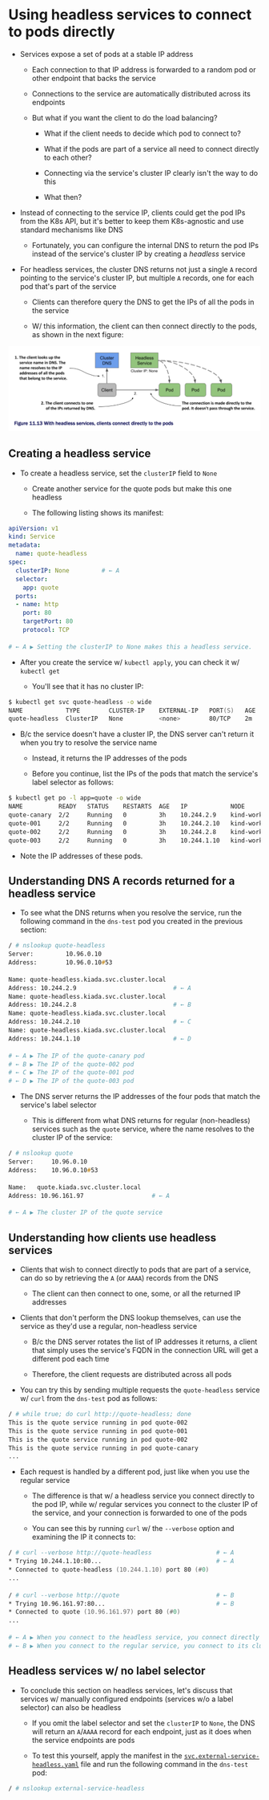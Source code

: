 # Using headless services to connect to pods directly

* Services expose a set of pods at a stable IP address

  * Each connection to that IP address is forwarded to a random pod or other endpoint that backs the service

  * Connections to the service are automatically distributed across its endpoints

  * But what if you want the client to do the load balancing?

    * What if the client needs to decide which pod to connect to?

    * What if the pods are part of a service all need to connect directly to each other?

    * Connecting via the service's cluster IP clearly isn't the way to do this

    * What then?

* Instead of connecting to the service IP, clients could get the pod IPs from the K8s API, but it's better to keep them K8s-agnostic and use standard mechanisms like DNS

  * Fortunately, you can configure the internal DNS to return the pod IPs instead of the service's cluster IP by creating a _headless_ service

* For headless services, the cluster DNS returns not just a single `A` record pointing to the service's cluster IP, but multiple `A` records, one for each pod that's part of the service

  * Clients can therefore query the DNS to get the IPs of all the pods in the service

  * W/ this information, the client can then connect directly to the pods, as shown in the next figure:

![Fig. 1 With headless services, clients connect directly to the pods](../../../../../../img/kubernetes-in-action.demo/chpt11/sect04/dns-records-for-service-objects/headless-services/diag01.png)

## Creating a headless service

* To create a headless service, set the `clusterIP` field to `None`

  * Create another service for the quote pods but make this one headless

  * The following listing shows its manifest:

```yaml
apiVersion: v1
kind: Service
metadata:
  name: quote-headless
spec:
  clusterIP: None         # ← A
  selector:
    app: quote
  ports:
  - name: http
    port: 80
    targetPort: 80
    protocol: TCP

# ← A ▶︎ Setting the clusterIP to None makes this a headless service.
```

* After you create the service w/ `kubectl apply`, you can check it w/ `kubectl get`

  * You'll see that it has no cluster IP:

```zsh
$ kubectl get svc quote-headless -o wide
NAME            TYPE        CLUSTER-IP    EXTERNAL-IP   PORT(S)   AGE   SELECTOR
quote-headless  ClusterIP   None          <none>        80/TCP    2m    app=quote
```

* B/c the service doesn't have a cluster IP, the DNS server can't return it when you try to resolve the service name

  * Instead, it returns the IP addresses of the pods

  * Before you continue, list the IPs of the pods that match the service's label selector as follows:

```zsh
$ kubectl get po -l app=quote -o wide
NAME          READY   STATUS    RESTARTS  AGE   IP            NODE
quote-canary  2/2     Running   0         3h    10.244.2.9    kind-worker2
quote-001     2/2     Running   0         3h    10.244.2.10   kind-worker2
quote-002     2/2     Running   0         3h    10.244.2.8    kind-worker2
quote-003     2/2     Running   0         3h    10.244.1.10   kind-worker
```

* Note the IP addresses of these pods.

## Understanding DNS A records returned for a headless service

* To see what the DNS returns when you resolve the service, run the following command in the `dns-test` pod you created in the previous section:

```zsh
/ # nslookup quote-headless
Server:         10.96.0.10
Address:        10.96.0.10#53

Name: quote-headless.kiada.svc.cluster.local
Address: 10.244.2.9                           # ← A
Name: quote-headless.kiada.svc.cluster.local
Address: 10.244.2.8                           # ← B
Name: quote-headless.kiada.svc.cluster.local
Address: 10.244.2.10                          # ← C
Name: quote-headless.kiada.svc.cluster.local
Address: 10.244.1.10                          # ← D

# ← A ▶︎ The IP of the quote-canary pod
# ← B ▶︎ The IP of the quote-002 pod
# ← C ▶︎ The IP of the quote-001 pod
# ← D ▶︎ The IP of the quote-003 pod
```

* The DNS server returns the IP addresses of the four pods that match the service's label selector

  * This is different from what DNS returns for regular (non-headless) services such as the `quote` service, where the name resolves to the cluster IP of the service:

```zsh
/ # nslookup quote
Server:     10.96.0.10
Address:    10.96.0.10#53

Name:   quote.kiada.svc.cluster.local
Address: 10.96.161.97                   # ← A

# ← A ▶︎ The cluster IP of the quote service
```

## Understanding how clients use headless services

* Clients that wish to connect directly to pods that are part of a service, can do so by retrieving the `A` (or `AAAA`) records from the DNS

  * The client can then connect to one, some, or all the returned IP addresses

* Clients that don't perform the DNS lookup themselves, can use the service as they'd use a regular, non-headless service

  * B/c the DNS server rotates the list of IP addresses it returns, a client that simply uses the service's FQDN in the connection URL will get a different pod each time

  * Therefore, the client requests are distributed across all pods

* You can try this by sending multiple requests the `quote-headless` service w/ `curl` from the `dns-test` pod as follows:

```zsh
/ # while true; do curl http://quote-headless; done
This is the quote service running in pod quote-002
This is the quote service running in pod quote-001
This is the quote service running in pod quote-002
This is the quote service running in pod quote-canary
...
```

* Each request is handled by a different pod, just like when you use the regular service

  * The difference is that w/ a headless service you connect directly to the pod IP, while w/ regular services you connect to the cluster IP of the service, and your connection is forwarded to one of the pods

  * You can see this by running `curl` w/ the `--verbose` option and examining the IP it connects to:

```zsh
/ # curl --verbose http://quote-headless                  # ← A
* Trying 10.244.1.10:80...                                # ← A
* Connected to quote-headless (10.244.1.10) port 80 (#0)
...

/ # curl --verbose http://quote                           # ← B
* Trying 10.96.161.97:80...                               # ← B
* Connected to quote (10.96.161.97) port 80 (#0)
...

# ← A ▶︎ When you connect to the headless service, you connect directly to one of the pods.
# ← B ▶︎ When you connect to the regular service, you connect to its cluster IP.
```

## Headless services w/ no label selector

* To conclude this section on headless services, let's discuss that services w/ manually configured endpoints (services w/o a label selector) can also be headless

  * If you omit the label selector and set the `clusterIP` to `None`, the DNS will return an `A`/`AAAA` record for each endpoint, just as it does when the service endpoints are pods

  * To test this yourself, apply the manifest in the [`svc.external-service-headless.yaml`](svc.external-service-headless.yaml) file and run the following command in the `dns-test` pod:

```zsh
/ # nslookup external-service-headless
```
